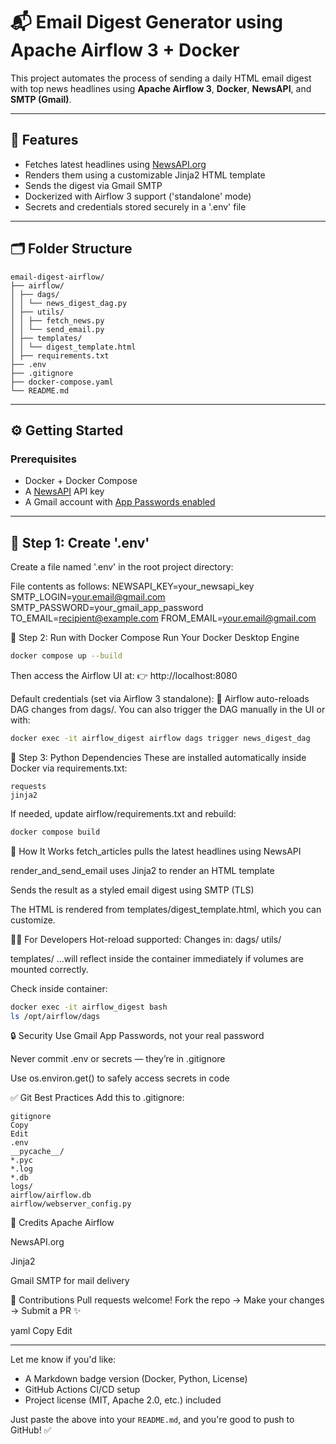 # 📬 Email Digest Generator using Apache Airflow 3 + Docker

This project automates the process of sending a daily HTML email digest with top news headlines using **Apache Airflow 3**, **Docker**, **NewsAPI**, and **SMTP (Gmail)**.

---

## 🚀 Features

- Fetches latest headlines using [NewsAPI.org](https://newsapi.org/)
- Renders them using a customizable Jinja2 HTML template
- Sends the digest via Gmail SMTP
- Dockerized with Airflow 3 support ('standalone' mode)
- Secrets and credentials stored securely in a '.env' file

---

## 🗂️ Folder Structure
```
email-digest-airflow/
├── airflow/
│ ├── dags/
│ │ └── news_digest_dag.py
│ ├── utils/
│ │ ├── fetch_news.py
│ │ └── send_email.py
│ ├── templates/
│ │ └── digest_template.html
│ ├── requirements.txt
├── .env
├── .gitignore
├── docker-compose.yaml
└── README.md
```
---

## ⚙️ Getting Started

### Prerequisites

- Docker + Docker Compose
- A [NewsAPI](https://newsapi.org/) API key
- A Gmail account with [App Passwords enabled](https://support.google.com/accounts/answer/185833)

---

## 🔐 Step 1: Create '.env'

Create a file named '.env' in the root project directory:

File contents as follows:
NEWSAPI_KEY=your_newsapi_key
SMTP_LOGIN=your.email@gmail.com
SMTP_PASSWORD=your_gmail_app_password
TO_EMAIL=recipient@example.com
FROM_EMAIL=your.email@gmail.com



🐳 Step 2: Run with Docker Compose
Run Your Docker Desktop Engine
```bash
docker compose up --build
```

Then access the Airflow UI at:
👉 http://localhost:8080

Default credentials (set via Airflow 3 standalone):
🔄 Airflow auto-reloads DAG changes from dags/.
You can also trigger the DAG manually in the UI or with:
```bash
docker exec -it airflow_digest airflow dags trigger news_digest_dag
```
🧾 Step 3: Python Dependencies
These are installed automatically inside Docker via requirements.txt:
```
requests
jinja2
```
If needed, update airflow/requirements.txt and rebuild:

```bash
docker compose build
```
📧 How It Works
fetch_articles pulls the latest headlines using NewsAPI

render_and_send_email uses Jinja2 to render an HTML template

Sends the result as a styled email digest using SMTP (TLS)

The HTML is rendered from templates/digest_template.html, which you can customize.

🧑‍💻 For Developers
Hot-reload supported:
Changes in:
dags/
utils/

templates/
...will reflect inside the container immediately if volumes are mounted correctly.

Check inside container:

```bash
docker exec -it airflow_digest bash
ls /opt/airflow/dags
```
🔒 Security
Use Gmail App Passwords, not your real password

Never commit .env or secrets — they’re in .gitignore

Use os.environ.get() to safely access secrets in code

✅ Git Best Practices
Add this to .gitignore:
```
gitignore
Copy
Edit
.env
__pycache__/
*.pyc
*.log
*.db
logs/
airflow/airflow.db
airflow/webserver_config.py
```
📌 Credits
Apache Airflow

NewsAPI.org

Jinja2

Gmail SMTP for mail delivery

🙌 Contributions
Pull requests welcome!
Fork the repo → Make your changes → Submit a PR ✨

yaml
Copy
Edit

---

Let me know if you'd like:
- A Markdown badge version (Docker, Python, License)
- GitHub Actions CI/CD setup
- Project license (MIT, Apache 2.0, etc.) included

Just paste the above into your `README.md`, and you're good to push to GitHub! ✅
